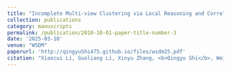 ```yaml
---
title: "Incomplete Multi-view Clustering via Local Reasoning and Correlation Analysis"
collection: publications
category: manuscripts
permalink: /publication/2010-10-01-paper-title-number-3
date: '2025-03-10'
venue: "WSDM"
paperurl: 'http://qingyuShi475.github.io/files/wsdm25.pdf'
citation: "Xiaocui Li, Guoliang Li, Xinyu Zhang, <b>Qingyu Shi</b>, Wei Liang. Incomplete Multi-view Clustering via Local Reasoning and Correlation Analysis. In Proceedings of the 18th ACM International Conference on Web Search and Data Mining (WSDM), 2025, Hannover, Germany."
---
```



